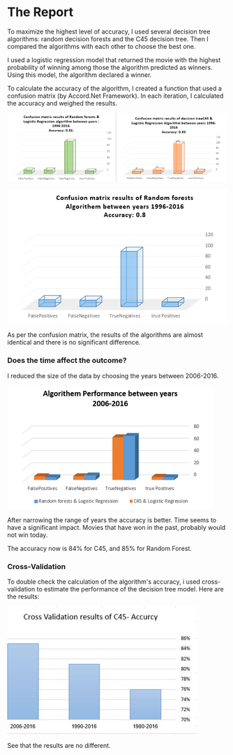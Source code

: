 # The Report

To maximize the highest level of accuracy, I used several decision tree algorithms: random decision forests and the C45 decision tree. Then I compared the algorithms with each other to choose the best one.

I used a logistic regression model that returned the movie with the highest probability of winning among those the algorithm predicted as winners. Using this model, the algorithm declared a winner.

To calculate the accuracy of the algorithm, I created a function that used a confusion matrix (by Accord.Net Framework). 
In each iteration, I calculated the accuracy and weighed the results. 

![alt text](WebApplication1/Images/g1.png)

![alt text](WebApplication1/Images/g3.png)


As per the confusion matrix, the results of the algorithms are almost identical and there is no significant difference.

### Does the time affect the outcome? 
I reduced the size of the data by choosing the years between 2006-2016.

![alt text](WebApplication1/Images/g4.png)

After narrowing the range of years the accuracy is better. Time seems to have a significant impact. Movies that have won in the past, probably would not win today.

The accuracy now is 84% for C45, and 85% for Random Forest.

### Cross-Validation

To double check the calculation of the algorithm's accuracy, i used  cross-validation to estimate the performance of the decision tree model. Here are the results:

![alt text](WebApplication1/Images/g5.JPG)

See that the results are no different.
